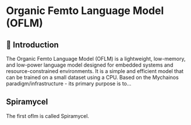 # Organic Femto Language Model (OFLM)

## 🌱 Introduction

The Organic Femto Language Model (OFLM) is a lightweight, low-memory, and low-power language model designed for embedded systems and resource-constrained environments. It is a simple and efficient model that can be trained on a small dataset using a CPU. Based on the Mychainos paradigm/infrastructure - its primary purpose is to...

## Spiramycel

The first oflm is called Spiramycel.
